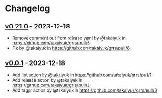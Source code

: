 # Changelog

## [v0.21.0](https://github.com/takaiyuk/grrs/compare/v0.0.1...v0.21.0) - 2023-12-18
- Remove comment out from release yaml by @takaiyuk in https://github.com/takaiyuk/grrs/pull/6
- Fix by @takaiyuk in https://github.com/takaiyuk/grrs/pull/8

## [v0.0.1](https://github.com/takaiyuk/grrs/commits/v0.0.1) - 2023-12-18
- Add lint action by @takaiyuk in https://github.com/takaiyuk/grrs/pull/1
- Add release action by @takaiyuk in https://github.com/takaiyuk/grrs/pull/2
- Add tagpr action by @takaiyuk in https://github.com/takaiyuk/grrs/pull/3
